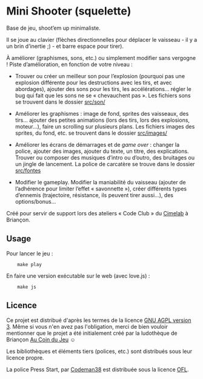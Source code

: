 # Mini Shooter (squelette)

Base de jeu, shoot’em up minimaliste.

Il se joue au clavier (flèches directionnelles pour déplacer le vaisseau - il y a un brin d’inertie ;) - et barre espace pour tirer).

À améliorer (graphismes, sons, etc.) ou simplement  modifier sans vergogne ! 
Piste d’amélioration, en fonction de votre niveau :

- Trouver ou créer un meilleur son pour l’explosion (pourquoi pas une explosion différente pour les destructions avec les tirs, et avec abordages), ajouter des sons pour les tirs, les accélérations... régler le bug qui fait que les sons ne se « chevauchent pas ». Les fichiers sons se trouvent dans le dossier [src/son/](https://github.com/aucoindujeu/base-minishooter/tree/main/src/sons)

- Améliorer les graphismes : image de fond, sprites des vaisseaux, des tirs... ajouter des petites animations (lors des tirs, lors des explosions, moteur...), faire un scrolling sur plusieurs plans. Les fichiers images des sprites, du fond, etc. se trouvent dans le dossier [src/images/](https://github.com/aucoindujeu/base-minishooter/tree/main/src/images)

- Améliorer les écrans de démarrages et de *game over* : changer la police, ajouter des images, ajouter du texte, un titre, des explications. Trouver ou composer des musiques d’intro ou d’outro, des bruitages ou un jingle de lancement. La police de carcatère se trouve dans le dossier [src/fontes](https://github.com/aucoindujeu/base-minishooter/tree/main/src/fontes)

- Modifier le gameplay. Modifier la maniabilité du vaisseau (ajouter de l’adhérence pour limiter l’effet « savonnette »), créer différents types d’ennemis (trajectoire, résistance, ils peuvent tirer aussi...), des options/bonus...

Créé pour servir de support lors des ateliers « Code Club » du [Cimelab](https://www.aucoindujeu05.fr/fablab/) à Briançon.

## Usage
<!-- TODO -->

Pour lancer le jeu :

        make play

En faire une version exécutable sur le web (avec love.js) : 

        make js


## Licence

Ce projet est distribué d'après les termes de la licence [GNU AGPL version 3](./LICENSE.txt). Même si vous n'en avez pas l'obligation, merci de bien vouloir mentionner que le projet a été initialement créé par la ludothèque de Briançon [Au Coin du Jeu](https://www.aucoindujeu05.fr/) ☺️

Les bibliothèques et éléments tiers (polices, etc.) sont distribués sous leur licence propre.

La police Press Start, par [Codeman38](http://www.zone38.net/font/#pressstart) est distribuée sous la licence [OFL](https://scripts.sil.org/cms/scripts/page.php?item_id=OFL_web).
